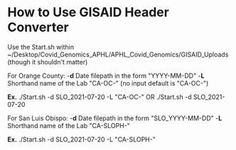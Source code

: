 # How to Use GISAID Header Converter
Use the Start.sh within ~/Desktop/Covid_Genomics_APHL/APHL_Covid_Genomics/GISAID_Uploads   (though it shouldn't matter)

For Orange County:
  -**d** Date filepath in the form "YYYY-MM-DD"
  -**L** Shorthand name of the Lab "CA-OC-" (no input default is "CA-OC-")

**Ex.** ./Start.sh -d SLO_2021-07-20 -L "CA-OC-" OR ./Start.sh -d SLO_2021-07-20

For San Luis Obispo:
  -**d** Date filepath in the form "SLO_YYYY-MM-DD"
  -**L** Shorthand name of the Lab "CA-SLOPH-"

**Ex.** ./Start.sh -d SLO_2021-07-20 -L "CA-SLOPH-"
